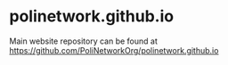 # polinetwork.github.io

Main website repository can be found at https://github.com/PoliNetworkOrg/polinetwork.github.io
